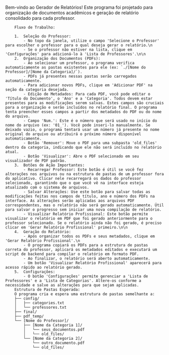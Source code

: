 Bem-vindo ao Gerador de Relatórios!
        Este programa foi projetado para organização de documentos acadêmicos e geração de relatório consolidado para cada professor.
        
        Fluxo de Trabalho:
        
        1.  Seleção do Professor:
            - No topo da janela, utilize o campo 'Selecione o Professor' para escolher o professor para o qual deseja gerar o relatório.\n
            - Se o professor não estiver na lista, clique em 'Configurações' para adicioná-lo à 'Lista de Professores'.\n\n
        2.  Organização dos Documentos (PDFs):
            - Ao selecionar um professor, o programa verifica automaticamente as pastas existentes para ele (ex: `./[Nome do Professor]/[Nome da Categoria]/`).
            - PDFs já presentes nessas pastas serão carregados automaticamente.
            - Para adicionar novos PDFs, clique em 'Adicionar PDF' na seção da categoria desejada.
            - Edição de Metadados: Para cada PDF, você pode editar o 'Título do Documento', o 'Ano' e a 'Categoria'. Todos devem estar presentes para as modificações serem salvas. Estes campos são cruciais para a organização e serão incluídos no relatório final. O programa tenta preencher esses campos a partir dos metadados do PDF ou do nome do arquivo.
            - Campo 'Num.': Este é o número que será usado no início do nome do arquivo (ex: '01_'). Você pode inseri-lo manualmente. Se deixado vazio, o programa tentará usar um número já presente no nome original do arquivo ou atribuirá o próximo número disponível automaticamente.
            - Botão 'Remover': Move o PDF para uma subpasta 'old_files' dentro da categoria, indicando que ele não será incluído no relatório atual.
            - Botão 'Visualizar': Abre o PDF selecionado em seu visualizador de PDF padrão.
        3.  Botões de Ação Importantes:
            - Recarregar Professor: Este botão é útil se você fez alterações nos arquivos ou na estrutura de pastas de um professor fora do aplicativo. Clicar nele recarregará os dados do professor selecionado, garantindo que o que você vê na interface esteja atualizado com o sistema de arquivos.
            - Salvar Alterações: Use este botão para salvar todas as modificações feitas nos campos de título, ano e número dos PDFs na interface. As alterações serão aplicadas aos arquivos PDF correspondentes, mas o relatório não será gerado automaticamente. Útil para salvar o progresso sem iniciar uma nova compilação de relatório.
            - Visualizar Relatório Profissional: Este botão permite visualizar o relatório em PDF que foi gerado anteriormente para o professor selecionado. Se o relatório ainda não foi gerado, é preciso clicar em 'Gerar Relatório Profissional' primeiro.\n\n
        4.  Geração do Relatório:
            - Após organizar todos os PDFs e seus metadados, clique em 'Gerar Relatório Profissional'.\n
            - O programa copiará os PDFs para a estrutura de pastas correta do professor, aplicará os metadados editados e executará um script de backend para compilar o relatório em formato PDF.
            - Ao finalizar, o relatório será aberto automaticamente.
            - Um botão 'Visualizar Relatório Profissional' aparecerá para acesso rápido ao relatório gerado.
        5.  Configurações:
            - O botão 'Configurações' permite gerenciar a 'Lista de Professores' e a 'Lista de Categorias'. Altere-os conforme a necessidade e salve as alterações para que sejam aplicadas.
        Estrutura de Pastas Esperada:
        O programa cria e espera uma estrutura de pastas semelhante a:
        ├── config/
        │   ├── categories.txt
        │   └── professores.txt
        ├── final/
        ├── pdf_temp/
        └── [Nome do Professor]/
            ├── [Nome da Categoria 1]/
            │   └── seus_documentos.pdf
            │   └── old_files/
            └── [Nome da Categoria 2]/
                └── outro_documento.pdf
                └── old_files/
        
